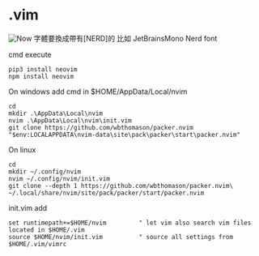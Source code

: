 # .vim
![Now](https://github.com/aaa890177/nvim/assets/127286236/c38af9c3-32e5-42eb-8e6a-6c193cd2e959)
字體要換成帶有[NERD]的 
比如 JetBrainsMono Nerd font

cmd execute

    pip3 install neovim
    npm install neovim


On windows add cmd in $HOME/AppData/Local/nvim

    cd
    mkdir .\AppData\Local\nvim
    nvim .\AppData\Local\nvim\init.vim
    git clone https://github.com/wbthomason/packer.nvim "$env:LOCALAPPDATA\nvim-data\site\pack\packer\start\packer.nvim"


On linux
  
    cd
    mkdir ~/.config/nvim
    nvim ~/.config/nvim/init.vim
    git clone --depth 1 https://github.com/wbthomason/packer.nvim\
    ~/.local/share/nvim/site/pack/packer/start/packer.nvim

init.vim add

    set runtimepath+=$HOME/nvim         " let vim also search vim files located in $HOME/.vim
    source $HOME/nvim/init.vim          " source all settings from $HOME/.vim/vimrc
